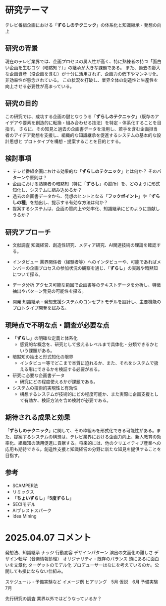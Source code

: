 # 研究テーマ

テレビ番組企画における「**ずらしのテクニック**」の体系化と知識継承・発想の向上

## 研究の背景

現在のテレビ業界では、企画プロセスの属人性が高く、特に熟練者の持つ「面白い企画を生むコツ（暗黙知？）」の継承が大きな課題である。
また、過去の膨大な企画資産（没企画を含む）が十分に活用されず、企画力の低下やマンネリ化、非効率性が懸念されている。
この状況を打破し、業界全体の創造性と生産性を向上させる必要性が高まっている。

## 研究の目的

この研究では、成功する企画の鍵となりうる「**ずらしのテクニック**」（既存のアイデアや要素を創造的に転換・組み合わせる技法）を特定・体系化することを目指す。
さらに、その知見と過去の企画書データを活用し、若手を含む企画担当者のアイデア発想を支援し、組織的な知識継承を促進するシステムの基本的な設計思想と
プロトタイプを構想・提案することを目的とする。

## 検討事項

* テレビ番組企画における効果的な「**ずらしのテクニック**」とは何か？ そのパターンや原則は？
* 企画における熟練者の暗黙知（特に「**ずらし**」の勘所）を、どのように形式知化し、システムに組み込めるか？
* 過去の企画書データから、発想のヒントとなる「**フックポイント**」や「**ずらしの種**」を抽出し、提示する有効な方法は何か？
* 提案するシステムは、企画の質向上や効率化、知識継承にどのように貢献しうるか？

## 研究アプローチ

* 文献調査
知識経営、創造性研究、メディア研究、AI関連技術の理論を確認する。

* インタビュー
業界関係者（経験者等）へのインタビューや、可能であればメンバーの企画プロセスの参加状況の観察を通じ、「**ずらし**」の実践や暗黙知について探る。

* データ分析
アクセス可能な範囲で企画書等のテキストデータを分析し、特徴抽出やパターン発見の可能性を探る。

* 開発
知識継承・発想支援システムのコンセプトモデルを設計し、主要機能のプロトタイプ開発を試みる。

## 現時点で不明な点・調査が必要な点

* 「**ずらし**」の明確な定義と体系化
  - 感覚的な概念を、研究として扱えるレベルまで具体化・分類できるかという課題がある。
* 暗黙知の抽出と形式知化の限界
  - インタビュー等でどこまで本質に迫れるか、また、それをシステムで扱える形にできるかを検証する必要がある。
* 研究に必要な企画書データ
  - 研究にどの程度使えるかが課題である。
* システムの技術的実現性と有効性
  - 構想するシステムが技術的にどの程度可能か、また実際に企画支援として有効か、検証方法を含め検討が必要である。

## 期待される成果と効果 
「**ずらしのテクニック**」に関して、その枠組みを形式化できる可能性がある。また、提案するシステムの構想は、テレビ業界における企画力向上、新人教育の効率化、組織知の活用促進に貢献する。将来的には、他のクリエイティブ産業への応用も期待できる。創造性支援と知識経営の分野に新たな知見を提供することを目指す。

## 参考
- SCAMPER法
- リミックス
- 「**ちょいずらし**」「**5度ずらし**」
- SECIモデル
- AIブレストスパーク
- Idea Mining

# 2025.04.07 コメント
発想法、知識継承
ナッジ
行動変容
デザインパターン
演出の文面化の難しさ
デザイン転写（音楽情報処理）
オリジナリティ・既存のバランス
頭にあるに面白いを文章化
ターゲットのモデル化
プロデューサーはなにを考えているのか。公開しても損にならない仕組み。

スケジュール・予備実験など
イメージ例
ヒアリング　5月
仮説　6月
予備実験　7月

先行研究の調査
業界以外ではどうなっているか？
